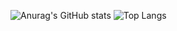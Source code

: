 ![Anurag's GitHub stats](https://github-readme-stats.vercel.app/api?username=Yunan1101&show_icons=true&theme=radical)
![Top Langs](https://github-readme-stats.vercel.app/api/top-langs/?username=Yunan1101&layout=compact)
<!--
**Yunan1101/Yunan1101** is a ✨ _special_ ✨ repository because its `README.md` (this file) appears on your GitHub profile.

Here are some ideas to get you started:

- 🔭 I’m currently working on ...
- 🌱 I’m currently learning ...
- 👯 I’m looking to collaborate on ...
- 🤔 I’m looking for help with ...
- 💬 Ask me about ...
- 📫 How to reach me: ...
- 😄 Pronouns: ...
- ⚡ Fun fact: ...
-->
